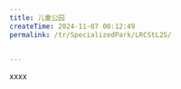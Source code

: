 ```yaml
---
title: 儿童公园
createTime: 2024-11-07 00:12:49
permalink: /tr/SpecializedPark/LRCStL2S/


---
```


xxxx